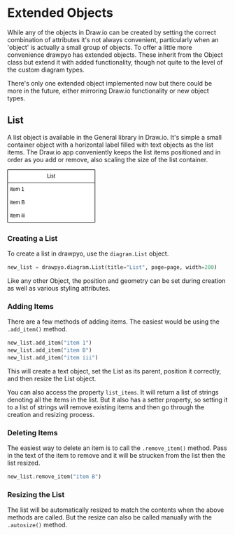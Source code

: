 # Extended Objects
While any of the objects in Draw.io can be created by setting the correct combination of attributes it's not always convenient, particularly when an 'object' is actually a small group of objects. To offer a little more convenience drawpyo has extended objects. These inherit from the Object class but extend it with added functionality, though not quite to the level of the custom diagram types.

There's only one extended object implemented now but there could be more in the future, either mirroring Draw.io functionality or new object types.

## List

A list object is available in the General library in Draw.io. It's simple a small container object with a horizontal label filled with text objects as the list items. The Draw.io app conveniently keeps the list items positioned and in order as you add or remove, also scaling the size of the list container.

![list](../img/object_styles/list.png)

### Creating a List

To create a list in drawpyo, use the `diagram.List` object.

```python
new_list = drawpyo.diagram.List(title="List", page=page, width=200)
```

Like any other Object, the position and geometry can be set during creation as well as various styling attributes.

### Adding Items

There are a few methods of adding items. The easiest would be using the `.add_item()` method.

```python
new_list.add_item("item 1")
new_list.add_item("item B")
new_list.add_item("item iii")
```

This will create a text object, set the List as its parent, position it correctly, and then resize the List object.

You can also access the property `list_items`. It will return a list of strings denoting all the items in the list. But it also has a setter property, so setting it to a list of strings will remove existing items and then go through the creation and resizing process.

### Deleting Items

The easiest way to delete an item is to call the `.remove_item()` method. Pass in the text of the item to remove and it will be strucken from the list then the list resized.

```python
new_list.remove_item("item B")
```

### Resizing the List

The list will be automatically resized to match the contents when the above methods are called. But the resize can also be called manually with the `.autosize()` method.
